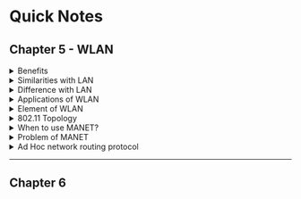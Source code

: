 # Quick Notes

## Chapter 5 - WLAN

<details>

<summary>Benefits</summary>

* Extended reach
* Device flexibility
* Easier installation and management
* Scability
* Network Management

</details>

<details>

<summary>Similarities with LAN</summary>

* LAN with limited geographic coverage
* multitple stations (48-bit MAC Address)
* shared transmission medium
* CSMA-based Medium Access Control protocol
* comparable data rates

</details>

<details>

<summary>Difference with LAN</summary>

* wireless
* mobile stations
* half-duplex
* hidden node
* CSMA/CA
* multiple data transmission rate

</details>

<details>

<summary>Applications of WLAN</summary>

* LAN extension
* Cross building interconnect
* Nomadic access
* Ad Hoc network

</details>

<details>

<summary>Element of WLAN</summary>

* AP
* Wifi cards
* Safeguards

</details>

<details>

<summary>802.11 Topology</summary>

* Basic Service Set (BSS)
* Extended Service Set (ESS)
* Independent Basic Service Set (IBSS)
* Mesh Basic Service Set (MBSS)

</details>

<details>

<summary>When to use MANET?</summary>

* No infra available
* too expensive to set up
* no time to set up

</details>

<details>

<summary>Problem of MANET</summary>

* Lack centreal entity
* Limited range of wireless communication
* Mobility of participants
* Battery-operated entities

</details>

<details>

<summary>Ad Hoc network routing protocol</summary>

* Table Driven Protocols
  * require each node to maintain one or more tables to store routing info
* On Demand Protocols
  * flooding the network with Route Request packets
* Hybrid Protocols
  * combine proactive and reactive protocols

</details>

***

## Chapter 6

